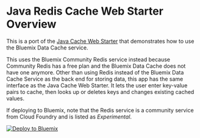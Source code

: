 # Java Redis Cache Web Starter Overview

This is a port of the [Java Cache Web Starter](https://github.com/IBM-Bluemix/java-datacache)  that demonstrates how to use the Bluemix Data Cache service. 

This  uses  the Bluemix Community Redis  service instead because Community Redis has a free plan and the Bluemix Data Cache does not have one anymore. 
Other than using Redis instead of the Bluemix Data Cache Service as the back end for storing data, this app has the same interface  as the  Java  Cache Web Starter. It lets the user enter key-value pairs to cache, then looks up or deletes keys and changes existing cached values.

If deploying to Bluemix, note that the Redis  service is a community service from Cloud Foundry and is listed as *Experimental*. 

[![Deploy to Bluemix](https://bluemix.net/deploy/button.png)](https://bluemix.net/deploy)


